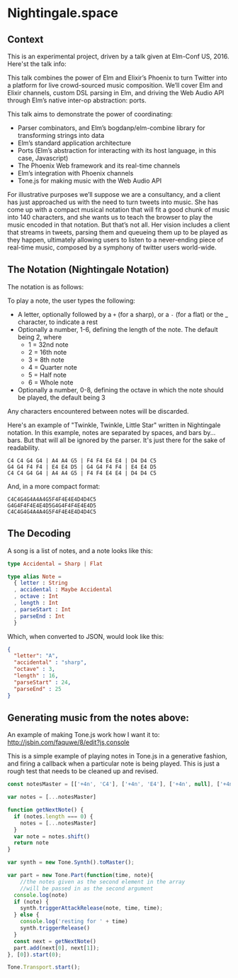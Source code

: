 # Nightingale.space

## Context

This is an experimental project, driven by a talk given at Elm-Conf US, 2016. Here'st the talk info:

This talk combines the power of Elm and Elixir’s Phoenix to turn Twitter into a platform for live
crowd-sourced music composition. We’ll cover Elm and Elixir channels, custom DSL parsing in Elm,
and driving the Web Audio API through Elm’s native inter-op abstraction: ports.

This talk aims to demonstrate the power of coordinating:

- Parser combinators, and Elm’s bogdanp/elm-combine library for transforming strings into data
- Elm’s standard application architecture
- Ports (Elm’s abstraction for interacting with its host language, in this case, Javascript)
- The Phoenix Web framework and its real-time channels
- Elm’s integration with Phoenix channels
- Tone.js for making music with the Web Audio API

For illustrative purposes we’ll suppose we are a consultancy, and a client has just approached us
with the need to turn tweets into music. She has come up with a compact musical notation that will
fit a good chunk of music into 140 characters, and she wants us to teach the browser to play the
music encoded in that notation. But that’s not all. Her vision includes a client that streams in
tweets, parsing them and queueing them up to be played as they happen, ultimately allowing users
to listen to a never-ending piece of real-time music, composed by a symphony of twitter users
world-wide.

## The Notation (Nightingale Notation)

The notation is as follows:

To play a note, the user types the following:

- A letter, optionally followed by a `+` (for a sharp), or a `-` (for a flat)
  or the _ character, to indicate a rest
- Optionally a number, 1-6, defining the length of the note. The default being 2, where
  - 1 = 32nd note
  - 2 = 16th note
  - 3 = 8th note
  - 4 = Quarter note
  - 5 = Half note
  - 6 = Whole note
- Optionally a number, 0-8, defining the octave in which the note should be played, the default
  being 3

Any characters encountered between notes will be discarded.


Here's an example of "Twinkle, Twinkle, Little Star" written in Nightingale notation. In this
example, notes are separated by spaces, and bars by... bars. But that will all be ignored by the
parser. It's just there for the sake of readability.

```
C4 C4 G4 G4 | A4 A4 G5 | F4 F4 E4 E4 | D4 D4 C5
G4 G4 F4 F4 | E4 E4 D5 | G4 G4 F4 F4 | E4 E4 D5
C4 C4 G4 G4 | A4 A4 G5 | F4 F4 E4 E4 | D4 D4 C5
```

And, in a more compact format:

```
C4C4G4G4A4A4G5F4F4E4E4D4D4C5
G4G4F4F4E4E4D5G4G4F4F4E4E4D5
C4C4G4G4A4A4G5F4F4E4E4D4D4C5
```

## The Decoding

A song is a list of notes, and a note looks like this:

```elm
type Accidental = Sharp | Flat

type alias Note =
  { letter : String
  , accidental : Maybe Accidental
  , octave : Int
  , length : Int
  , parseStart : Int
  , parseEnd : Int
  }
```

Which, when converted to JSON, would look like this:

```json
{
  "letter": "A",
  "accidental" : "sharp",
  "octave" : 3,
  "length" : 16,
  "parseStart" : 24,
  "parseEnd" : 25
}
```

## Generating music from the notes above:

An example of making Tone.js work how I want it to:
http://jsbin.com/faquwe/8/edit?js,console

This is a simple example of playing notes in Tone.js in a generative fashion, and firing a callback
when a particular note is being played. This is just a rough test that needs to be cleaned up
and revised.
```javascript
const notesMaster = [['+4n', 'C4'], ['+4n', 'E4'], ['+4n', null], ['+4n', 'G4'], ['+4n', 'C5']]

var notes = [...notesMaster]

function getNextNote() {
  if (notes.length === 0) {
    notes = [...notesMaster]
  }
  var note = notes.shift()
  return note
}

var synth = new Tone.Synth().toMaster();

var part = new Tone.Part(function(time, note){
	//the notes given as the second element in the array
	//will be passed in as the second argument
  console.log(note)
  if (note) {
    synth.triggerAttackRelease(note, time, time);
  } else {
    console.log('resting for ' + time)
    synth.triggerRelease()
  }
  const next = getNextNote()
  part.add(next[0], next[1]);
}, [0]).start(0);

Tone.Transport.start();
```

